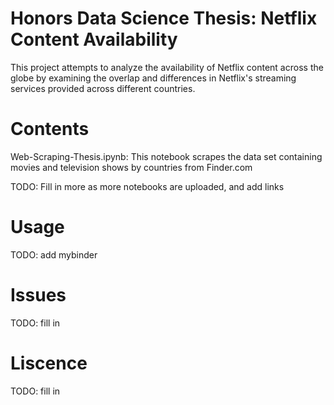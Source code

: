 # Honors Data Science Thesis: Netflix Content Availability
This project attempts to analyze the availability of Netflix content across the globe by examining the overlap and differences in Netflix's streaming services provided across different countries.
# Contents
Web-Scraping-Thesis.ipynb: This notebook scrapes the data set containing movies and television shows by countries from Finder.com

TODO: Fill in more as more notebooks are uploaded, and add links
# Usage
TODO: add mybinder
# Issues
TODO: fill in
# Liscence
TODO: fill in
